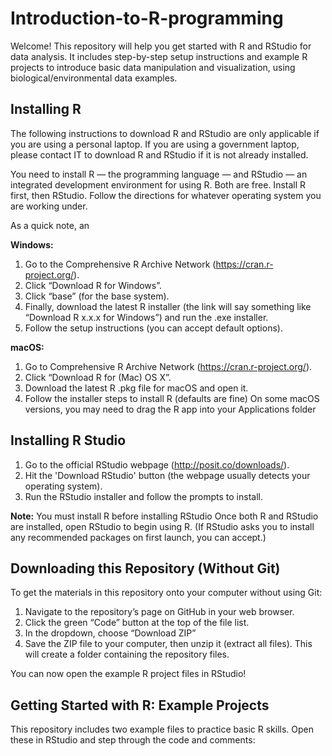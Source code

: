 # Introduction-to-R-programming

Welcome! This repository will help you get started with R and RStudio for data analysis. It includes step-by-step setup instructions and example R projects to introduce basic data manipulation and visualization, using biological/environmental data examples.

## Installing R

The following instructions to download R and RStudio are only applicable if you are using a personal laptop.
If you are using a government laptop, please contact IT to download R and RStudio if it is not already installed. 

You need to install R — the programming language — and RStudio — an integrated development environment for using R. Both are free. Install R first, then RStudio.
Follow the directions for whatever operating system you are working under. 

As a quick note, an 

**Windows:**

  1. Go to the Comprehensive R Archive Network (https://cran.r-project.org/).
  2. Click “Download R for Windows”.
  3. Click “base” (for the base system).
  4. Finally, download the latest R installer (the link will say something like “Download R x.x.x for Windows”) and run the .exe installer.
  5. Follow the setup instructions (you can accept default options).

**macOS:**

  1. Go to Comprehensive R Archive Network (https://cran.r-project.org/).
  2. Click “Download R for (Mac) OS X”. 
  3. Download the latest R .pkg file for macOS and open it.
  4. Follow the installer steps to install R (defaults are fine)
     On some macOS versions, you may need to drag the R app into your Applications folder

## Installing R Studio
   1. Go to the official RStudio webpage (http://posit.co/downloads/).
   2. Hit the 'Download RStudio' button (the webpage usually detects your operating system). 
   3. Run the RStudio installer and follow the prompts to install.

**Note:** You must install R before installing RStudio
Once both R and RStudio are installed, open RStudio to begin using R. (If RStudio asks you to install any recommended packages on first launch, you can accept.)

## Downloading this Repository (Without Git)
To get the materials in this repository onto your computer without using Git:
  1. Navigate to the repository’s page on GitHub in your web browser.
  2. Click the green “Code” button at the top of the file list.
  3. In the dropdown, choose “Download ZIP”
  4. Save the ZIP file to your computer, then unzip it (extract all files). This will create a folder containing the repository files.

You can now open the example R project files in RStudio!

## Getting Started with R: Example Projects
This repository includes two example files to practice basic R skills. Open these in RStudio and step through the code and comments:
